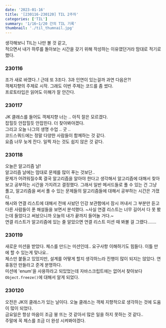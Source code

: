 ```yaml
---
date: '2023-01-16'
title: '[230116-230120] TIL 2주차'
categories: ['TIL']
summary: '1/16~1/20 간의 TIL 기록'
thumbnail: './til_thumnail.jpg'
---
```


생각해보니 TIL는 나만 볼 것 같고, </br>
적으면서 내가 하루를 돌아보는 시간을 갖기 위해 작성하는 이유였던거라 맘대로 적기로 했다.

### 230116

조가 새로 바꼈다..! 근데 또 3조다. 3과 인연이 있는걸까 과연 다음은?!</br>
객체지향의 주제로 시작. 그래도 이번 주제는 코드를 좀 썼다.</br>
프로토타입은 읽어도 이해가 잘 안간다.</br>

### 230117

JK 클래스를 들어도 객체지향 너는 .. 아직 잘은 모르겠다.</br>
잡힐듯 안잡힐듯 안잡힌다. 더 찾아봐야겠다.</br>
그리고 오늘 나그의 생명 수업 .. 굿 ..</br>
코드스쿼드에는 정말 다양한 사람들이 함께하는 것 같다.</br>
요즘 너무 늦게 잔다. 일찍 자는 것도 쉽지 않은 것 같다.

### 230118

오늘은 알고리즘 날!</br>
알고리즘 날에는 맘대로 문제를 많이 푸는 것보단..</br>
문제가 어려워질수록 결국 알고리즘을 알아야 한다고 생각해서 알고리즘에 대해서 찾아보고 공부하는 시간을 가지려고 결정했다. 그래서 일반 메서드들로 풀 수 있는 건 그냥 풀고, 알고리즘을 써서 풀 수 있는 문제들의 알고리즘들에 대해서 공부하는 시간은 가졌다. </br>해시와 연결 리스트에 대해서 전에 사놨던 인강 보관함에서 잠시 꺼내서 그 부분만 듣고 다른 사람들이 푼 해설들을 보면서 분석했다. ~사실 연결 리스트는 너무 길어서 다 못 봤는데 들었다고 써놨으니까 오늘의 내가 끝까지 들어놀 거다.~</br>
연결 리스트가 알고리즘에 있는 줄 알았으면 연결 리스트 미션 때 봐볼 걸 그랬다.......

### 230119

새로운 미션을 받았다. 체스를 만드는 미션인데.. 요구사항 이해하기도 힘들다. 이틀 만에 할 수 있는게 맞나요..</br>
체스만 붙들고 있었지만, 설계를 어떻게 할지 생각하느라 진행이 많이 되지는 않았다. 연휴동안 만들라고 준게 분명하다.</br>
미션에 'enum'을 사용하라고 되있었는데 자바스크립트에는 없어서 찾아보다 `Object.freeze()`에 대해서 알게 되었다.

### 230120

오전은 JK의 클래스가 있는 날이다. 오늘 클래스는 객체 지향적으로 생각하는 것에 도움이 많이 되었다.</br>
금요일은 항상 마음이 조금 붕 뜨는 것 같아서 많은 일을 하지 못하는 것 같다..</br>
주말에 꼭 체스를 조금 더 완성 시켜봐야겠다.

